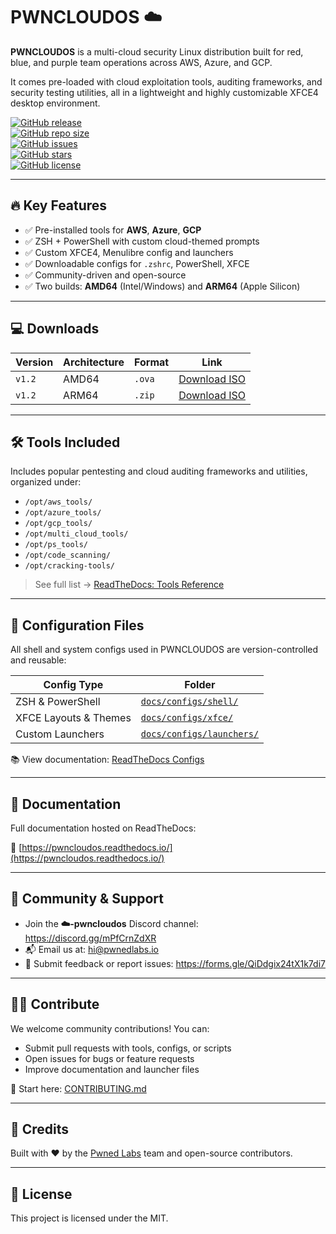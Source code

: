 # PWNCLOUDOS ☁️

**PWNCLOUDOS** is a multi-cloud security Linux distribution built for red, blue, and purple team operations across AWS, Azure, and GCP.

It comes pre-loaded with cloud exploitation tools, auditing frameworks, and security testing utilities, all in a lightweight and highly customizable XFCE4 desktop environment.

[![GitHub release](https://img.shields.io/github/v/release/pwnedlabs/pwncloudos)](https://github.com/pwnedlabs/pwncloudos/releases)  
[![GitHub repo size](https://img.shields.io/github/repo-size/pwnedlabs/pwncloudos)](https://github.com/pwnedlabs/pwncloudos)  
[![GitHub issues](https://img.shields.io/github/issues/pwnedlabs/pwncloudos)](https://github.com/pwnedlabs/pwncloudos/issues)  
[![GitHub stars](https://img.shields.io/github/stars/pwnedlabs/pwncloudos)](https://github.com/pwnedlabs/pwncloudos/stargazers)  
[![GitHub license](https://img.shields.io/github/license/pwnedlabs/pwncloudos)](https://github.com/pwnedlabs/pwncloudos/blob/main/LICENSE)

---

## 🔥 Key Features

- ✅ Pre-installed tools for **AWS**, **Azure**, **GCP**
- ✅ ZSH + PowerShell with custom cloud-themed prompts
- ✅ Custom XFCE4, Menulibre config and launchers
- ✅ Downloadable configs for `.zshrc`, PowerShell, XFCE
- ✅ Community-driven and open-source
- ✅ Two builds: **AMD64** (Intel/Windows) and **ARM64** (Apple Silicon)

---

## 💻 Downloads

| Version          | Architecture | Format | Link                                                                                     |
|------------------|--------------|--------|------------------------------------------------------------------------------------------|
| `v1.2`           | AMD64        | `.ova` | [Download ISO](https://download.pwncloudos.pwnedlabs.io/images/pwncloudos-amd64.ova)     |
| `v1.2`           | ARM64        | `.zip` | [Download ISO](https://download.pwncloudos.pwnedlabs.io/images/pwncloudos-arm64.zip)     |

---

## 🛠️ Tools Included

Includes popular pentesting and cloud auditing frameworks and utilities, organized under:

- `/opt/aws_tools/`
- `/opt/azure_tools/`
- `/opt/gcp_tools/`
- `/opt/multi_cloud_tools/`
- `/opt/ps_tools/`
- `/opt/code_scanning/`
- `/opt/cracking-tools/`

> See full list → [ReadTheDocs: Tools Reference](https://pwncloudos.readthedocs.io/en/latest/tools_reference.html)

---

## 📂 Configuration Files

All shell and system configs used in PWNCLOUDOS are version-controlled and reusable:

| Config Type        | Folder                                      |
|--------------------|---------------------------------------------|
| ZSH & PowerShell   | [`docs/configs/shell/`](docs/configs/shell/)  |
| XFCE Layouts & Themes | [`docs/configs/xfce/`](docs/configs/xfce/)    |
| Custom Launchers   | [`docs/configs/launchers/`](docs/configs/launchers/) |

📚 View documentation: [ReadTheDocs Configs](https://pwncloudos.readthedocs.io/en/latest/configs.html)

---

## 📖 Documentation

Full documentation hosted on ReadTheDocs:

📘 [https://pwncloudos.readthedocs.io/](https://pwncloudos.readthedocs.io/)

---

## 💬 Community & Support

- Join the **☁️-pwncloudos** Discord channel: https://discord.gg/mPfCrnZdXR  
- 📬 Email us at: hi@pwnedlabs.io  
- 📝 Submit feedback or report issues: https://forms.gle/QiDdgix24tX1k7di7

---

## 🙋‍♀️ Contribute

We welcome community contributions! You can:

- Submit pull requests with tools, configs, or scripts
- Open issues for bugs or feature requests
- Improve documentation and launcher files

🔧 Start here: [CONTRIBUTING.md](CONTRIBUTING.md)

---

## 🧠 Credits

Built with ❤️ by the [Pwned Labs](https://pwnedlabs.io) team and open-source contributors.

---

## 📝 License

This project is licensed under the MIT.
